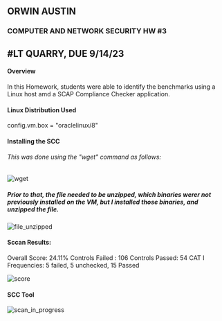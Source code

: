 ## ORWIN AUSTIN
### COMPUTER AND NETWORK SECURITY HW #3
## #LT QUARRY, DUE 9/14/23

#### Overview
In this Homework, students were able to identify the benchmarks using a Linux host amd a SCAP Compliance Checker application. 

#### Linux Distribution Used

config.vm.box = "oraclelinux/8"

#### Installing the SCC
###### This was done using the "wget" command as follows:

![wget](https://github.com/OAustin23/austin-CNS-Lab-23/assets/90360307/18d41bfb-f99f-4057-8e93-411e8435bd00)
 ##### Prior to that, the file needed to be unzipped, which binaries werer not previously installed on the VM, but I installed those binaries, and unzipped the file. 
![file_unzipped](https://github.com/OAustin23/austin-CNS-Lab-23/assets/90360307/5f506210-c4fa-4b6c-88ea-b3b381e87d5f)

#### Sccan Results: 
Overall Score: 24.11%
Controls Failed : 106
Controls Passed: 54
CAT I Frequencies: 5 failed, 5 unchecked, 15 Passed

![score](https://github.com/OAustin23/austin-CNS-Lab-23/assets/90360307/c3c64d95-551a-4763-822a-a96cffd69a5c)


#### SCC Tool

![scan_in_progress](https://github.com/OAustin23/austin-CNS-Lab-23/assets/90360307/16b4d074-4a2e-4766-a99a-197a3abee0b4)


